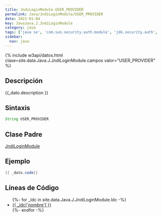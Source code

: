 ```yaml
---
title: JndiLoginModule.USER_PROVIDER
permalink: Java/JndiLoginModule/USER_PROVIDER
date: 2021-01-04
key: JavaJava.J.JndiLoginModule
category: java
tags: ['java se', 'com.sun.security.auth.module', 'jdk.security.auth', 'campo java', 'Java 1.0']
sidebar: 
  nav: java
---
```


{% include w3api/datos.html clase=site.data.Java.J.JndiLoginModule.campos valor="USER_PROVIDER" %}

## Descripción
{{_dato.description }}

## Sintaxis
~~~java
String USER_PROVIDER
~~~

## Clase Padre
[JndiLoginModule](/Java/JndiLoginModule/)

## Ejemplo
~~~java
{{ _dato.code}}
~~~

## Líneas de Código
<ul>
{%- for _ldc in site.data.Java.J.JndiLoginModule.ldc -%}
   <li>
       <a href="{{_ldc['url'] }}">{{ _ldc['nombre'] }}</a>
   </li>
{%- endfor -%}
</ul>
